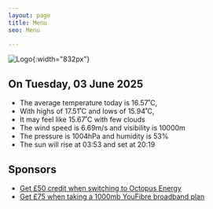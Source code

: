 ```yaml
---
layout: page
title: Menu
seo: Menu

---
```


![Logo](/images/logo.jpg){:width="832px"}

<!-- weather_marker starts -->
## On Tuesday, 03 June 2025

- The average temperature today is 16.57˚C,
- With highs of 17.51˚C and lows of 15.94˚C,
- It may feel like 15.67˚C with few clouds
- The wind speed is 6.69m/s and visibility is 10000m
- The pressure is 1004hPa and humidity is 53%
- The sun will rise at 03:53 and set at 20:19

<!-- weather_marker ends -->

## Sponsors

- [Get £50 credit when switching to Octopus Energy](https://bit.ly/3oD1nnS)
- [Get £75 when taking a 1000mb YouFibre broadband plan](https://aklam.io/91zWhU?)
